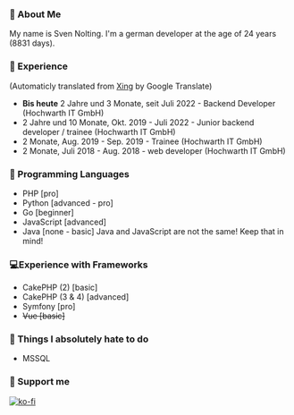 ### 👋 About Me
My name is Sven Nolting. I'm a german developer at the age of 24 years (8831 days).
### 📑 Experience
(Automaticly translated from [Xing](https://www.xing.com/profile/Sven_Nolting3) by Google Translate)

- **Bis heute** 2 Jahre und 3 Monate, seit Juli 2022 - Backend Developer (Hochwarth IT GmbH)
- 2 Jahre und 10 Monate, Okt. 2019 - Juli 2022 - Junior backend developer / trainee (Hochwarth IT GmbH)
- 2 Monate, Aug. 2019 - Sep. 2019 - Trainee (Hochwarth IT GmbH)
- 2 Monate, Juli 2018 - Aug. 2018 - web developer (Hochwarth IT GmbH)
### 💬 Programming Languages
- PHP [pro]
- Python [advanced - pro]
- Go [beginner]
- JavaScript [advanced]
- Java [none - basic]
Java and JavaScript are not the same! Keep that in mind!
### 💻Experience with Frameworks
- CakePHP (2) [basic]
- CakePHP (3 & 4) [advanced]
- Symfony [pro]
- ~~Vue [basic]~~
### 🤮 Things I absolutely hate to do
- MSSQL
### 💸 Support me
[![ko-fi](https://ko-fi.com/img/githubbutton_sm.svg)](https://ko-fi.com/U6U74OYFS)
